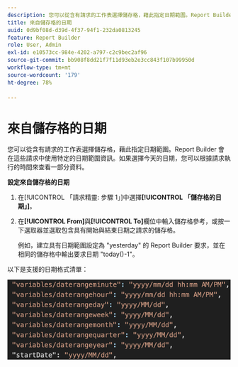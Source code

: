 ```yaml
---
description: 您可以從含有請求的工作表選擇儲存格，藉此指定日期範圍。Report Builder 會在這些請求中使用特定的日期範圍資訊。如果選擇今天的日期，您可以根據請求執行的時間來查看一部分資料。
title: 來自儲存格的日期
uuid: 0d9bf08d-d39d-4f37-94f1-232da0813245
feature: Report Builder
role: User, Admin
exl-id: e10573cc-984e-4202-a797-c2c9bec2af96
source-git-commit: bb908f8dd21f7f11d93eb2e3cc843f107b99950d
workflow-type: tm+mt
source-wordcount: '179'
ht-degree: 78%

---
```


# 來自儲存格的日期

您可以從含有請求的工作表選擇儲存格，藉此指定日期範圍。Report Builder 會在這些請求中使用特定的日期範圍資訊。如果選擇今天的日期，您可以根據請求執行的時間來查看一部分資料。

**設定來自儲存格的日期**

1. 在[!UICONTROL 「請求精靈: 步驟 1」]中選擇&#x200B;**[!UICONTROL 「儲存格的日期」]**。
1. 在&#x200B;**[!UICONTROL From]**&#x200B;與&#x200B;**[!UICONTROL To]**&#x200B;欄位中輸入儲存格參考，或按一下選取器並選取包含具有開始與結束日期之請求的儲存格。

   例如，建立具有日期範圍設定為 &quot;yesterday&quot; 的 Report Builder 要求，並在相同的儲存格中輸出要求日期 &quot;today()-1&quot;。

以下是支援的日期格式清單：

![熒幕擷圖顯示支援的日期格式。](assets/date-formats.png)

